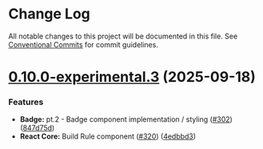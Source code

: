 # Change Log

All notable changes to this project will be documented in this file.
See [Conventional Commits](https://conventionalcommits.org) for commit guidelines.

# [0.10.0-experimental.3](https://github.com/canonical/ds25/compare/v0.10.0-experimental.2...v0.10.0-experimental.3) (2025-09-18)


### Features

* **Badge:** pt.2 - Badge component implementation / styling ([#302](https://github.com/canonical/ds25/issues/302)) ([847d75d](https://github.com/canonical/ds25/commit/847d75dc31966d2559dcd4591e557a99deece19b))
* **React Core:** Build Rule component ([#320](https://github.com/canonical/ds25/issues/320)) ([4edbbd3](https://github.com/canonical/ds25/commit/4edbbd3ee4fa0ebd68fdfa8f85f7c52ccd8dd92f))
